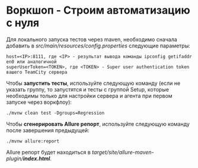 # Воркшоп - Строим автоматизацию с нуля

Для локального запуска тестов через maven, необходимо сначала добавить в *src/main/resources/config.properties*
следующие параметры:

```
host=<IP>:8111, где <IP> - результат вывода команды ipconfig getifaddr en0 или аналогичной
superUserToken=<TOKEN>, где <TOKEN> - Super user authentication token вашего TeamCity сервера
```

Чтобы **запустить тесты**, используйте следующую команду (если не указать группу, то запустятся и тесты с группой Setup,
которые необходимы только для настройки сервера и агента при первом запуске через воркфлоу):

```
./mvnw clean test -Dgroups=Regression
```

Чтобы **сгенерировать Allure репорт**, используйте следующую команду после завершения предыдущей:

```
./mvnw allure:report
```

Allure репорт будет находиться в *target/site/allure-maven-plugin/**index.html***.